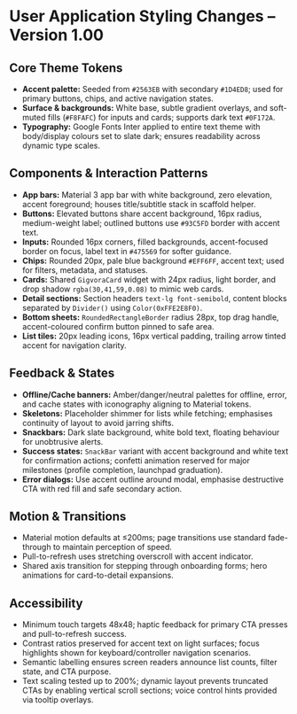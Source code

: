 # User Application Styling Changes – Version 1.00

## Core Theme Tokens
- **Accent palette:** Seeded from `#2563EB` with secondary `#1D4ED8`; used for primary buttons, chips, and active navigation states.
- **Surface & backgrounds:** White base, subtle gradient overlays, and soft-muted fills (`#F8FAFC`) for inputs and cards; supports dark text `#0F172A`.
- **Typography:** Google Fonts Inter applied to entire text theme with body/display colours set to slate dark; ensures readability across dynamic type scales.

## Components & Interaction Patterns
- **App bars:** Material 3 app bar with white background, zero elevation, accent foreground; houses title/subtitle stack in scaffold helper.
- **Buttons:** Elevated buttons share accent background, 16px radius, medium-weight label; outlined buttons use `#93C5FD` border with accent text.
- **Inputs:** Rounded 16px corners, filled backgrounds, accent-focused border on focus, label text in `#475569` for softer guidance.
- **Chips:** Rounded 20px, pale blue background `#EFF6FF`, accent text; used for filters, metadata, and statuses.
- **Cards:** Shared `GigvoraCard` widget with 24px radius, light border, and drop shadow `rgba(30,41,59,0.08)` to mimic web cards.
- **Detail sections:** Section headers `text-lg font-semibold`, content blocks separated by `Divider()` using `Color(0xFFE2E8F0)`.
- **Bottom sheets:** `RoundedRectangleBorder` radius 28px, top drag handle, accent-coloured confirm button pinned to safe area.
- **List tiles:** 20px leading icons, 16px vertical padding, trailing arrow tinted accent for navigation clarity.

## Feedback & States
- **Offline/Cache banners:** Amber/danger/neutral palettes for offline, error, and cache states with iconography aligning to Material tokens.
- **Skeletons:** Placeholder shimmer for lists while fetching; emphasises continuity of layout to avoid jarring shifts.
- **Snackbars:** Dark slate background, white bold text, floating behaviour for unobtrusive alerts.
- **Success states:** `SnackBar` variant with accent background and white text for confirmation actions; confetti animation reserved for major milestones (profile completion, launchpad graduation).
- **Error dialogs:** Use accent outline around modal, emphasise destructive CTA with red fill and safe secondary action.

## Motion & Transitions
- Material motion defaults at ≤200ms; page transitions use standard fade-through to maintain perception of speed.
- Pull-to-refresh uses stretching overscroll with accent indicator.
- Shared axis transition for stepping through onboarding forms; hero animations for card-to-detail expansions.

## Accessibility
- Minimum touch targets 48x48; haptic feedback for primary CTA presses and pull-to-refresh success.
- Contrast ratios preserved for accent text on light surfaces; focus highlights shown for keyboard/controller navigation scenarios.
- Semantic labelling ensures screen readers announce list counts, filter state, and CTA purpose.
- Text scaling tested up to 200%; dynamic layout prevents truncated CTAs by enabling vertical scroll sections; voice control hints provided via tooltip overlays.
